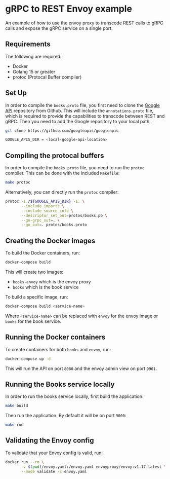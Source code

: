 # gRPC to REST Envoy example

An example of how to use the envoy proxy to transcode REST calls to gRPC calls and expose the gRPC service on a single port.

## Requirements

The following are required:

* Docker
* Golang 15 or greater
* protoc (Protocal Buffer compiler)

## Set Up

In order to compile the `books.proto` file, you first need to clone the [Google API](https://github.com/googleapis/googleapis) repository from Github. This will include the `annotations.proto` file, which is required to provide the capabilities to transcode between REST and gRPC. Then you need to add the Google repository to your local path:

```bash
git clone https://github.com/googleapis/googleapis

GOOGLE_APIS_DIR = <local-google-api-location>
```

## Compiling the protocal buffers

In order to compile the `books.proto` file, you need to run the `protoc` compiler. This can be done with the included `Makefile`:

```bash
make protoc
```

Alternatively, you can directly run the `protoc` compiler:

```bash
protoc -I./${GOOGLE_APIS_DIR} -I. \
       --include_imports \
       --include_source_info \
       --descriptor_set_out=protos/books.pb \
       --go-grpc_out=. \
       --go_out=. protos/books.proto
```

## Creating the Docker images

To build the Docker containers, run:

```bash
docker-compose build
```

This will create two images:

* `books-envoy` which is the envoy proxy
* `books` which is the book service

To build a specific image, run:

```bash
docker-compose build <service-name>
```

Where `<service-name>` can be replaced with `envoy` for the envoy image or `books` for the book service.

## Running the Docker containers

To create containers for both `books` and `envoy`, run:

```bash
docker-compose up -d
```

This will run the API on port `8080` and the envoy admin view on port `9901`.

## Running the Books service locally

In order to run the books service locally, first build the application:

```bash
make build
```

Then run the application. By default it will be on port `9000`:

```bash
make run
```

## Validating the Envoy config

To validate that your Envoy config is valid, run:

```bash
docker run --rm \
       -v $(pwd)/envoy.yaml:/envoy.yaml envoyproxy/envoy:v1.17-latest \
       --mode validate -c envoy.yaml
```

